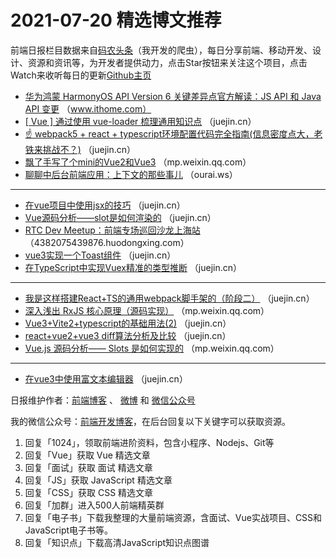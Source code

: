 # 2021-07-20 精选博文推荐

前端日报栏目数据来自[码农头条](https://toutiao.qdkfweb.cn/)（我开发的爬虫），每日分享前端、移动开发、设计、资源和资讯等，为开发者提供动力，点击Star按钮来关注这个项目，点击Watch来收听每日的更新[Github主页](https://github.com/kujian/frontendDaily)
* [华为鸿蒙 HarmonyOS API Version 6 关键差异点官方解读：JS API 和 Java API 变更](https://www.ithome.com/0/563/823.htm) （www.ithome.com）
* [[ Vue ] 通过使用 vue-loader 梳理通用知识点](https://juejin.cn/post/6986455161220628487) （juejin.cn）
* [☝️ webpack5 + react + typescript环境配置代码完全指南(信息密度点大，老铁来挑战不？)](https://juejin.cn/post/6986621723961475103) （juejin.cn）
* [飘了手写了个mini的Vue2和Vue3](https://mp.weixin.qq.com/s?__biz=MzI5NTY1MDUyOQ==&mid=2247502993&idx=1&sn=1e692a9db9217f8a4fb660c487025714) （mp.weixin.qq.com）
* [聊聊中后台前端应用：上下文的那些事儿](https://ourai.ws/posts/things-about-contexts-in-frontend-projects/) （ourai.ws）

***
* [在vue项目中使用jsx的技巧](https://juejin.cn/post/6986414886716702728) （juejin.cn）
* [Vue源码分析——slot是如何渲染的](https://juejin.cn/post/6986606429050241032) （juejin.cn）
* [RTC Dev Meetup：前端专场巡回沙龙上海站](https://4382075439876.huodongxing.com/event/9605317125000?hmsr=toutiao.io&utm_campaign=toutiao.io&utm_medium=toutiao.io&utm_source=toutiao.io) （4382075439876.huodongxing.com）
* [vue3实现一个Toast组件](https://juejin.cn/post/6986568226817703967) （juejin.cn）
* [在TypeScript中实现Vuex精准的类型推断](https://juejin.cn/post/6986562616818663432) （juejin.cn）

***
* [我是这样搭建React+TS的通用webpack脚手架的（阶段二）](https://juejin.cn/post/6986560320315588645) （juejin.cn）
* [深入浅出 RxJS 核心原理（源码实现）](https://mp.weixin.qq.com/s?__biz=Mzg4MTYwMzY1Mw==&mid=2247498863&idx=1&sn=56d5092ead370cc4c501f625257c2df0) （mp.weixin.qq.com）
* [Vue3+Vite2+typescript的基础用法(2)](https://juejin.cn/post/6986465000080539656) （juejin.cn）
* [react+vue2+vue3 diff算法分析及比较](https://juejin.cn/post/6986463124358430756) （juejin.cn）
* [Vue.js 源码分析—— Slots 是如何实现的](https://mp.weixin.qq.com/s?__biz=MzI1ODE4NzE1Nw==&mid=2247490061&idx=1&sn=b8ea1a76df476e393079ee4b6d69565a) （mp.weixin.qq.com）

***
* [在vue3中使用富文本编辑器](https://juejin.cn/post/6986460075116199973) （juejin.cn）

日报维护作者：[前端博客](https://qdkfweb.cn/) 、 [微博](http://weibo.com/kujian) 和 [微信公众号](https://open.weixin.qq.com/qr/code?username=caibaojian_com)

我的微信公众号：[前端开发博客](https://open.weixin.qq.com/qr/code?username=caibaojian_com)，在后台回复以下关键字可以获取资源。

1. 回复「1024」，领取前端进阶资料，包含小程序、Nodejs、Git等
2. 回复「Vue」获取 Vue 精选文章
3. 回复「面试」获取 面试 精选文章
4. 回复「JS」获取 JavaScript 精选文章
5. 回复「CSS」获取 CSS 精选文章
6. 回复「加群」进入500人前端精英群
7. 回复「电子书」下载我整理的大量前端资源，含面试、Vue实战项目、CSS和JavaScript电子书等。
8. 回复「知识点」下载高清JavaScript知识点图谱